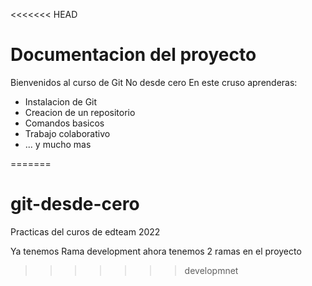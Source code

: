 <<<<<<< HEAD
# Documentacion del proyecto 

Bienvenidos al curso de Git No desde cero 
En este cruso aprenderas: 
- Instalacion de Git
- Creacion de un repositorio 
- Comandos basicos 
- Trabajo colaborativo 
- ... y mucho mas


=======
# git-desde-cero
Practicas del curos de edteam 2022


Ya tenemos Rama development ahora tenemos 2 ramas en el proyecto
>>>>>>> developmnet
